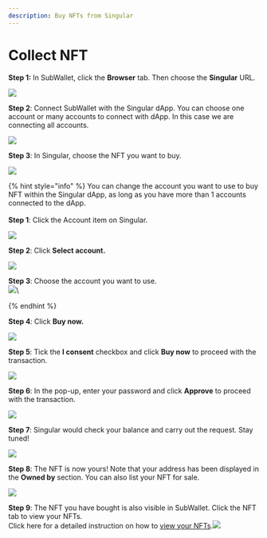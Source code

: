 ```yaml
---
description: Buy NFTs from Singular
---
```


# Collect NFT

**Step 1:** In SubWallet, click the **Browser** tab. Then choose the **Singular** URL.

![](<../../.gitbook/assets/image (126).png>)

**Step 2**: Connect SubWallet with the Singular dApp. You can choose one account or many accounts to connect with dApp. In this case we are connecting all accounts.&#x20;

![](<../../.gitbook/assets/image (116).png>)

**Step 3**: In Singular, choose the NFT you want to buy.

![](<../../.gitbook/assets/image (138).png>)

{% hint style="info" %}
You can change the account you want to use to buy NFT within the Singular dApp, as long as you have more than 1 accounts connected to the dApp.\
\
**Step 1**: Click the Account item on Singular.

![](<../../.gitbook/assets/image (20).png>)

**Step 2**: Click **Select account.**

![](<../../.gitbook/assets/image (29).png>)

**Step 3**: Choose the account you want to use.\
![](<../../.gitbook/assets/image (23).png>)\

{% endhint %}

**Step 4**: Click **Buy now.**

![](<../../.gitbook/assets/image (16).png>)

**Step 5**: Tick the **I consent** checkbox and click **Buy now** to proceed with the transaction.&#x20;

![](<../../.gitbook/assets/image (40).png>)

**Step 6**: In the pop-up, enter your password and click **Approve** to proceed with the transaction.

![](<../../.gitbook/assets/image (34).png>)

**Step 7**: Singular would check your balance and carry out the request. Stay tuned!

![](<../../.gitbook/assets/image (28).png>)

**Step 8**: The NFT is now yours! Note that your address has been displayed in the **Owned by** section. You can also list your NFT for sale.  &#x20;

![](<../../.gitbook/assets/image (56) (1).png>)

**Step 9**: The NFT you have bought is also visible in SubWallet. Click the NFT tab to view your NFTs. \
Click here for a detailed instruction on how to [view your NFTs](send-nft.md).![](<../../.gitbook/assets/image (15) (1).png>)

